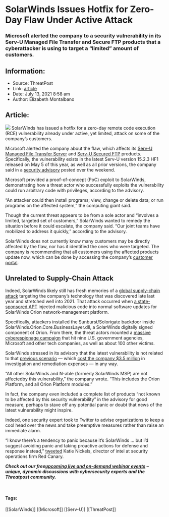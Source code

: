 # SolarWinds Issues Hotfix for Zero-Day Flaw Under Active Attack
### Microsoft alerted the company to a security vulnerability in its Serv-U Managed File Transfer and Secure FTP products that a cyberattacker is using to target a “limited” amount of customers.

## Information:
+ Source: ThreatPost
+ Link: [article](https://kasperskycontenthub.com/threatpost-global/?p=167704)
+ Date: July 13, 2021  8:58 am
+ Author: Elizabeth Montalbano


## Article:
![](https://media.threatpost.com/wp-content/uploads/sites/103/2021/01/11123618/solarwind-1-e1619800325586.jpg)
SolarWinds has issued a hotfix for a zero-day remote code execution (RCE) vulnerability already under active, yet limited, attack on some of the company’s customers.


Microsoft alerted the company about the flaw, which affects its [Serv-U Managed File Transfer Server](https://www.solarwinds.com/serv-u-managed-file-transfer-server) and [Serv-U Secured FTP](https://www.solarwinds.com/ftp-server-software) products. Specifically, the vulnerability exists in the latest Serv-U version 15.2.3 HF1 released on May 5 of this year, as well as all prior versions, the company said in a [security advisory](https://www.solarwinds.com/trust-center/security-advisories/cve-2021-35211) posted over the weekend.



Microsoft provided a proof-of-concept (PoC) exploit to SolarWinds, demonstrating how a threat actor who successfully exploits the vulnerability could run arbitrary code with privileges, according to the advisory.


“An attacker could then install programs; view, change or delete data; or run programs on the affected system,” the computing giant said.


Though the current threat appears to be from a sole actor and “involves a limited, targeted set of customers,” SolarWinds wanted to remedy the situation before it could escalate, the company said. “Our joint teams have mobilized to address it quickly,” according to the advisory.


SolarWinds does not currently know many customers may be directly affected by the flaw, nor has it identified the ones who were targeted. The company is recommending that all customers using the affected products update now, which can be done by accessing the company’s [customer portal](https://customerportal.solarwinds.com/).


Unrelated to Supply-Chain Attack
--------------------------------


Indeed, SolarWinds likely still has fresh memories of a [global supply-chain attack](https://threatpost.com/solarwinds-attackers-dhs-emails/165110/) targeting the company’s technology that was discovered late last year and stretched well into 2021. That attack occurred when [a state-sponsored APT](https://threatpost.com/solarwinds-hack-linked-turla-apt/162918/) injected malicious code into normal software updates for SolarWinds Orion network-management platform.


Specifically, attackers installed the Sunburst/Solorigate backdoor inside SolarWinds.Orion.Core.BusinessLayer.dll, a SolarWinds digitally signed component of Orion. From there, the threat actors mounted a [massive cyberespionage campaign](https://threatpost.com/solarwinds-default-password-access-sales/162327/) that hit nine U.S. government agencies, Microsoft and other tech companies, as well as about 100 other victims.


SolarWinds stressed in its advisory that the latest vulnerability is not related to that [previous scenario](https://threatpost.com/solarwinds-hack-seismic-shift/165758/) — which [cost the company $3.5 million](https://d18rn0p25nwr6d.cloudfront.net/CIK-0001739942/48bd02f7-3c52-4abc-a5e9-60401f9a4e8b.pdf) in investigation and remediation expenses — in any way.


“All other SolarWinds and N-able (formerly SolarWinds MSP) are not affectedby this vulnerability,” the company wrote. “This includes the Orion Platform, and all Orion Platform modules.”


In fact, the company even included a complete list of products “not known to be affected by this security vulnerability” in the advisory for good measure, perhaps to stave off any potential panic or doubt that news of the latest vulnerability might inspire.


Indeed, one security expert took to Twitter to advise organizations to keep a cool head over the news and take preemptive measures rather than raise an immediate alarm.


“I know there’s a tendency to panic because it’s SolarWinds … but I’d suggest avoiding panic and taking proactive actions for defense and response instead,” [tweeted](https://twitter.com/likethecoins/status/1414681417053835265) Katie Nickels, director of intel at security operations firm Red Canary.


***Check out our free***[***upcoming live and on-demand webinar events***](https://threatpost.com/category/webinars/) ***– unique, dynamic discussions with cybersecurity experts and the Threatpost community.***


 




#### Tags:
[[SolarWinds]] [[Microsoft]] [[Serv-U]] [[ThreatPost]]
